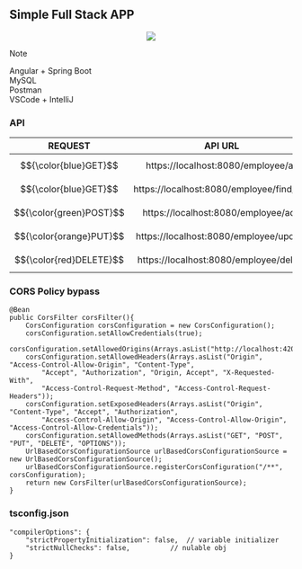 ## Simple Full Stack APP  
<p align="center">
	<a href="https://skillicons.dev" style="text-decoration: none">
    		<img src="https://skillicons.dev/icons?i=angular,spring,mysql,postman,bootstrap,vscode,idea" />
	</a>
</p>  

> [!NOTE]
> Angular + Spring Boot  
> MySQL  
> Postman  
> VSCode + IntelliJ  

### API  

| REQUEST | API URL                                                      |
|  :---:  | :----------------------------------------------------------: |
| $${\color{blue}GET}$$     | https://localhost:8080/employee/all        |
| $${\color{blue}GET}$$     | https://localhost:8080/employee/find/{id}  |
| $${\color{green}POST}$$   | https://localhost:8080/employee/add        |
| $${\color{orange}PUT}$$   | https://localhost:8080/employee/update     |
| $${\color{red}DELETE}$$   | https://localhost:8080/employee/delete     |  

### CORS Policy bypass  
```
@Bean
public CorsFilter corsFilter(){
	CorsConfiguration corsConfiguration = new CorsConfiguration();
	corsConfiguration.setAllowCredentials(true);
	corsConfiguration.setAllowedOrigins(Arrays.asList("http://localhost:4200"));
	corsConfiguration.setAllowedHeaders(Arrays.asList("Origin", "Access-Control-Allow-Origin", "Content-Type",
		"Accept", "Authorization", "Origin, Accept", "X-Requested-With",
		"Access-Control-Request-Method", "Access-Control-Request-Headers"));
	corsConfiguration.setExposedHeaders(Arrays.asList("Origin", "Content-Type", "Accept", "Authorization",
		"Access-Control-Allow-Origin", "Access-Control-Allow-Origin", "Access-Control-Allow-Credentials"));
	corsConfiguration.setAllowedMethods(Arrays.asList("GET", "POST", "PUT", "DELETE", "OPTIONS"));
	UrlBasedCorsConfigurationSource urlBasedCorsConfigurationSource = new UrlBasedCorsConfigurationSource();
	urlBasedCorsConfigurationSource.registerCorsConfiguration("/**", corsConfiguration);
	return new CorsFilter(urlBasedCorsConfigurationSource);
}
```  

### tsconfig.json  
```
"compilerOptions": {
    "strictPropertyInitialization": false,	// variable initializer
    "strictNullChecks": false,			// nulable obj
}
```  



